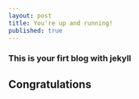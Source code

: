 ```yaml
---
layout: post
title: You're up and running!
published: true
---
```

### This is your firt blog with jekyll
## Congratulations